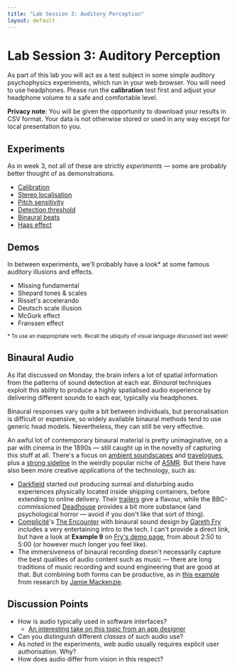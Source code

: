 ```yaml
---
title: "Lab Session 3: Auditory Perception"
layout: default
---
```


# Lab Session 3: Auditory Perception

As part of this lab you will act as a test subject in some simple
auditory psychophysics experiments, which run in your web browser.
You will need to use headphones. Please run the **calibration** test
first and adjust your headphone volume to a safe and comfortable level.

**Privacy note**: You will be given the opportunity to download your results in CSV format.
Your data is not otherwise stored or used in any way except for local presentation to you.


## Experiments

As in week 3, not all of these are strictly *experiments* — some are probably
better thought of as demonstrations.

* [Calibration](experiments/calibration/?home=/lab3.html)
* [Stereo localisation](experiments/stereo/?home=/lab3.html)
* [Pitch sensitivity](experiments/pitch/?home=/lab3.html)
* [Detection threshold](experiments/freqlevel/?home=/lab3.html)
* [Binaural beats](experiments/binaural/?home=/lab3.html)
* [Haas effect](experiments/haas/?home=/lab3.html)


## Demos

In between experiments, we'll probably have a look* at
some famous auditory illusions and effects.

* Missing fundamental
* Shepard tones & scales
* Risset's accelerando
* Deutsch scale illusion
* McGurk effect
* Franssen effect

<small>* To use an inappropriate verb. Recall the ubiquity of
visual language discussed last week!</small>


## Binaural Audio

As Ifat discussed on Monday, the brain infers a lot of spatial
information from the patterns of sound detection at each ear.
*Binaural* techniques exploit this ability to produce a highly
spatialised audio experience by delivering different sounds to
each ear, typically via headphones.

Binaural responses vary quite a bit between individuals, but personalisation
is difficult or expensive, so widely available binaural methods tend to use
generic head models. Nevertheless, they can still be very effective.

An awful lot of contemporary binaural material is pretty unimaginative, on a
par with cinema in the 1890s — still caught up in the novelty of capturing
this stuff at all. There's a focus on
[ambient soundscapes](https://soundcloud.com/inauralnthusiast/binaural-enthusiast-thunderstorm)
and [travelogues](https://www.youtube.com/watch?v=7rU1BpdLmk0), plus a
[strong sideline](https://www.youtube.com/watch?v=Yr2bj_G2VfY) in the weirdly
popular niche of [ASMR](https://en.wikipedia.org/wiki/ASMR). But there have also been
more creative applications of the technology, such as:

* [Darkfield](https://www.darkfield.org) started out producing surreal and disturbing
  audio experiences physically located inside shipping containers, before extending
  to online delivery. Their [trailers](https://www.youtube.com/@darkfield_org) give a
  flavour, while the BBC-commissioned [Deadhouse](https://www.bbc.co.uk/programmes/p09zr1dk)
  provides a bit more substance (and psychological horror — avoid if you don't
  like that sort of thing).
* [Complicité](https://en.wikipedia.org/wiki/Complicité)'s
  [The Encounter](https://www.complicite.org/work/the-encounter/)
  with binaural sound design by [Gareth Fry](http://www.garethfry.co.uk)
  includes a very entertaining intro to the tech. I can't provide a direct link, but
  have a look at **Example 9** on [Fry's demo page](http://www.garethfry.co.uk/binaural-demo),
  from about 2:50 to 5:00 (or however much longer you feel like).
* The immersiveness of binaural recording doesn't necessarily capture the best qualities
  of audio content such as music — there are long traditions of music recording and sound
  engineering that are good at that. But combining both forms can be productive, as in
  [this example](https://soundcloud.com/binaural-recordings/full-song) from research by
  [Jamie Mackenzie](https://jamie1302207abertay.wordpress.com).


## Discussion Points

* How is audio typically used in software interfaces?
    * [An interesting take on this topic from an app designer](https://www.notboring.software/words/the-sound-of-software)
* Can you distinguish different *classes* of such audio use?
* As noted in the experiments, web audio usually requires explicit
  user authorisation. Why?
* How does audio differ from vision in this respect?
